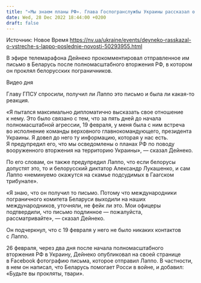 ```yaml
---
title: "«Мы знаем планы РФ». Глава Госпогранслужбы Украины рассказал о встрече с белорусским коллегой в феврале"
date: Wed, 28 Dec 2022 18:44:00 +0200
draft: false
---
```

Источник: Новое Время https://nv.ua/ukraine/events/deyneko-rasskazal-o-vstreche-s-lappo-poslednie-novosti-50293955.html


 В эфире телемарафона Дейнеко прокомментировал отправленное им письмо в Беларусь после полномасштабного вторжения РФ, в котором он проклял белорусских пограничников.

 Видео дня   

Главу ГПСУ спросили, получил ли Лаппо это письмо и была ли какая-то реакция.

«Я пытался максимально дипломатично высказать свое отношение к нему. Это было связано с тем, что за пять дней до начала полномасштабной агрессии, 19 февраля, у меня была с ним встреча во исполнение команды верховного главнокомандующего, президента Украины. Я довел до него ту информацию, которая у нас есть. Я предупредил его, что мы осведомлены о планах РФ по поводу вооруженного вторжения на территорию Украины», — сказал Дейнеко.

По его словам, он также предупредил Лаппо, что если белорусы допустят это, то и белорусский диктатор Александр Лукашенко, и сам Лаппо «неминуемо окажутся на скамье подсудимых в Гаагском трибунале».

«Я знаю, что он получил то письмо. Потому что международники пограничного комитета Беларуси выходили на наших международников, уточняли, не фейк ли это. Мои офицеры подтвердили, что письмо подлинное — пожалуйста, рассматривайте», — сказал Дейнеко.

Он подчеркнул, что с 19 февраля у него не было никаких контактов с Лаппо.

26 февраля, через два дня после начала полномасштабного вторжения РФ в Украину, Дейнеко опубликовал на своей странице в Facebook фотографию письма, которое отправил Лаппо. В частности, в нем он написал, что Беларусь помогает Росси в войне, и добавил: «Будьте вы прокляты, твари».
